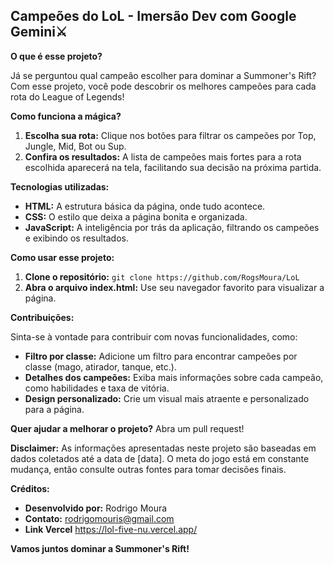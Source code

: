 ##  Campeões do LoL - Imersão Dev com Google Gemini⚔️

**O que é esse projeto?**

Já se perguntou qual campeão escolher para dominar a Summoner's Rift? Com esse projeto, você pode descobrir os melhores campeões para cada rota do League of Legends! 

**Como funciona a mágica?**

1. **Escolha sua rota:** Clique nos botões para filtrar os campeões por Top, Jungle, Mid, Bot ou Sup.
2. **Confira os resultados:** A lista de campeões mais fortes para a rota escolhida aparecerá na tela, facilitando sua decisão na próxima partida.

**Tecnologias utilizadas:**

* **HTML:** A estrutura básica da página, onde tudo acontece.
* **CSS:** O estilo que deixa a página bonita e organizada.
* **JavaScript:** A inteligência por trás da aplicação, filtrando os campeões e exibindo os resultados.

**Como usar esse projeto:**

1. **Clone o repositório:** `git clone https://github.com/RogsMoura/LoL`
2. **Abra o arquivo index.html:** Use seu navegador favorito para visualizar a página.

**Contribuições:**

Sinta-se à vontade para contribuir com novas funcionalidades, como:

* **Filtro por classe:** Adicione um filtro para encontrar campeões por classe (mago, atirador, tanque, etc.).
* **Detalhes dos campeões:** Exiba mais informações sobre cada campeão, como habilidades e taxa de vitória.
* **Design personalizado:** Crie um visual mais atraente e personalizado para a página.

**Quer ajudar a melhorar o projeto?** Abra um pull request! 

**Disclaimer:** As informações apresentadas neste projeto são baseadas em dados coletados até a data de [data]. O meta do jogo está em constante mudança, então consulte outras fontes para tomar decisões finais.

**Créditos:**

* **Desenvolvido por:** Rodrigo Moura
* **Contato:** rodrigomouris@gmail.com
* **Link Vercel** https://lol-five-nu.vercel.app/

**Vamos juntos dominar a Summoner's Rift!**
